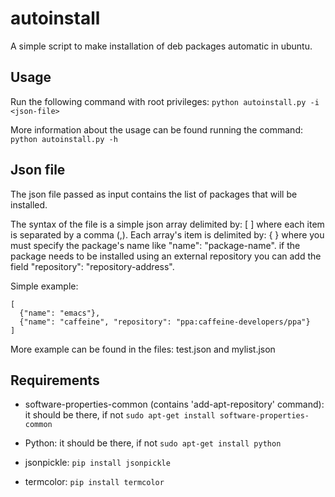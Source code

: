 autoinstall
===========

A simple script to make installation of deb packages automatic in ubuntu.


Usage
-----------

Run the following command with root privileges:
```python autoinstall.py -i <json-file>```

More information about the usage can be found running the command:
```python autoinstall.py -h```


Json file
------------

The json file passed as input contains the list of packages that will be installed.

The syntax of the file is a simple json array delimited by: [ ] where each item is separated by a comma (,).
Each array's item is delimited by: { } where you must specify the package's name like "name": "package-name". if the package needs to be installed using an external repository you can add the field "repository": "repository-address".

Simple example:
```
[
  {"name": "emacs"},
  {"name": "caffeine", "repository": "ppa:caffeine-developers/ppa"}
]
```

More example can be found in the files: test.json and mylist.json


Requirements
-------------

* software-properties-common (contains 'add-apt-repository' command):
  it should be there, if not ```sudo apt-get install software-properties-common```

* Python:
  it should be there, if not ```sudo apt-get install python```

* jsonpickle: ```pip install jsonpickle```

* termcolor: ```pip install termcolor```
